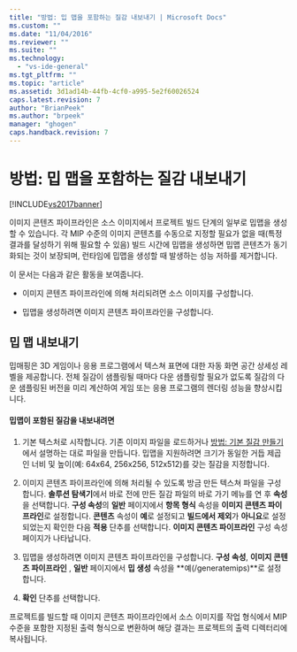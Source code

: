 ```yaml
---
title: "방법: 밉 맵을 포함하는 질감 내보내기 | Microsoft Docs"
ms.custom: ""
ms.date: "11/04/2016"
ms.reviewer: ""
ms.suite: ""
ms.technology: 
  - "vs-ide-general"
ms.tgt_pltfrm: ""
ms.topic: "article"
ms.assetid: 3d1ad14b-44fb-4cf0-a995-5e2f60026524
caps.latest.revision: 7
author: "BrianPeek"
ms.author: "brpeek"
manager: "ghogen"
caps.handback.revision: 7
---
```

# 방법: 밉 맵을 포함하는 질감 내보내기
[!INCLUDE[vs2017banner](../code-quality/includes/vs2017banner.md)]

이미지 콘텐츠 파이프라인은 소스 이미지에서 프로젝트 빌드 단계의 일부로 밉맵을 생성할 수 있습니다.  각 MIP 수준의 이미지 콘텐츠를 수동으로 지정할 필요가 없을 때\(특정 결과를 달성하기 위해 필요할 수 있음\) 빌드 시간에 밉맵을 생성하면 밉맵 콘텐츠가 동기화되는 것이 보장되며, 런타임에 밉맵을 생성할 때 발생하는 성능 저하를 제거합니다.  
  
 이 문서는 다음과 같은 활동을 보여줍니다.  
  
-   이미지 콘텐츠 파이프라인에 의해 처리되려면 소스 이미지를 구성합니다.  
  
-   밉맵을 생성하려면 이미지 콘텐츠 파이프라인을 구성합니다.  
  
## 밉 맵 내보내기  
 밉매핑은 3D 게임이나 응용 프로그램에서 텍스쳐 표면에 대한 자동 화면 공간 상세성 레벨을 제공합니다.  전체 질감이 샘플링될 때마다 다운 샘플링할 필요가 없도록 질감의 다운 샘플링된 버전을 미리 계산하여 게임 또는 응용 프로그램의 렌더링 성능을 향상시킵니다.  
  
#### 밉맵이 포함된 질감을 내보내려면  
  
1.  기본 텍스처로 시작합니다.  기존 이미지 파일을 로드하거나 [방법: 기본 질감 만들기](../designers/how-to-create-a-basic-texture.md)에서 설명하는 대로 파일을 만듭니다.  밉맵을 지원하려면 크기가 동일한 거듭 제곱인 너비 및 높이\(예: 64x64, 256x256, 512x512\)를 갖는 질감을 지정합니다.  
  
2.  이미지 콘텐츠 파이프라인에 의해 처리될 수 있도록 방금 만든 텍스쳐 파일을 구성합니다.  **솔루션 탐색기**에서 바로 전에 만든 질감 파일의 바로 가기 메뉴를 연 후 **속성**을 선택합니다.  **구성 속성**의 **일반** 페이지에서 **항목 형식** 속성을 **이미지 콘텐츠 파이프라인**로 설정합니다.  **콘텐츠** 속성이 **예**로 설정되고 **빌드에서 제외**가 **아니요**로 설정되었는지 확인한 다음 **적용** 단추를 선택합니다.  **이미지 콘텐츠 파이프라인** 구성 속성 페이지가 나타납니다.  
  
3.  밉맵을 생성하려면 이미지 콘텐츠 파이프라인을 구성합니다.  **구성 속성**, **이미지 콘텐츠 파이프라인** , **일반** 페이지에서 **밉 생성** 속성을 **예\(\/generatemips\)**로 설정합니다.  
  
4.  **확인** 단추를 선택합니다.  
  
 프로젝트를 빌드할 때 이미지 콘텐츠 파이프라인에서 소스 이미지를 작업 형식에서 MIP 수준을 포함한 지정된 출력 형식으로 변환하며 해당 결과는 프로젝트의 출력 디렉터리에 복사됩니다.